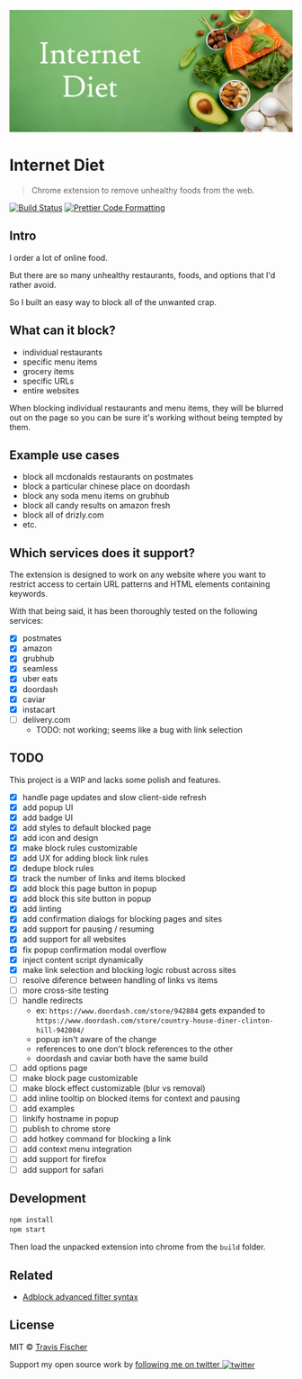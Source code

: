 <p align="center">
  <img alt="Internet Diet" src="assets/banner.jpg">
</p>

# Internet Diet

> Chrome extension to remove unhealthy foods from the web.

[![Build Status](https://github.com/transitive-bullshit/internet-diet/actions/workflows/test.yml/badge.svg)](https://github.com/transitive-bullshit/internet-diet/actions/workflows/test.yml) [![Prettier Code Formatting](https://img.shields.io/badge/code_style-prettier-brightgreen.svg)](https://prettier.io)

## Intro

I order a lot of online food.

But there are so many unhealthy restaurants, foods, and options that I'd rather avoid.

So I built an easy way to block all of the unwanted crap.

## What can it block?

- individual restaurants
- specific menu items
- grocery items
- specific URLs
- entire websites

When blocking individual restaurants and menu items, they will be blurred out on the page so you can be sure it's working without being tempted by them.

## Example use cases

- block all mcdonalds restaurants on postmates
- block a particular chinese place on doordash
- block any soda menu items on grubhub
- block all candy results on amazon fresh
- block all of drizly.com
- etc.

## Which services does it support?

The extension is designed to work on any website where you want to restrict access to certain URL patterns and HTML elements containing keywords.

With that being said, it has been thoroughly tested on the following services:

- [x] postmates
- [x] amazon
- [x] grubhub
- [x] seamless
- [x] uber eats
- [x] doordash
- [x] caviar
- [x] instacart
- [ ] delivery.com
  - TODO: not working; seems like a bug with link selection

## TODO

This project is a WIP and lacks some polish and features.

- [x] handle page updates and slow client-side refresh
- [x] add popup UI
- [x] add badge UI
- [x] add styles to default blocked page
- [x] add icon and design
- [x] make block rules customizable
- [x] add UX for adding block link rules
- [x] dedupe block rules
- [x] track the number of links and items blocked
- [x] add block this page button in popup
- [x] add block this site button in popup
- [x] add linting
- [x] add confirmation dialogs for blocking pages and sites
- [x] add support for pausing / resuming
- [x] add support for all websites
- [x] fix popup confirmation modal overflow
- [x] inject content script dynamically
- [x] make link selection and blocking logic robust across sites
- [ ] resolve diference between handling of links vs items
- [ ] more cross-site testing
- [ ] handle redirects
  - ex: `https://www.doordash.com/store/942804` gets expanded to `https://www.doordash.com/store/country-house-diner-clinton-hill-942804/`
  - popup isn't aware of the change
  - references to one don't block references to the other
  - doordash and caviar both have the same build
- [ ] add options page
- [ ] make block page customizable
- [ ] make block effect customizable (blur vs removal)
- [ ] add inline tooltip on blocked items for context and pausing
- [ ] add examples
- [ ] linkify hostname in popup
- [ ] publish to chrome store
- [ ] add hotkey command for blocking a link
- [ ] add context menu integration
- [ ] add support for firefox
- [ ] add support for safari

## Development

```bash
npm install
npm start
```

Then load the unpacked extension into chrome from the `build` folder.

## Related

- [Adblock advanced filter syntax](https://help.eyeo.com/en/adblockplus/how-to-write-filters)

## License

MIT © [Travis Fischer](https://transitivebullsh.it)

Support my open source work by <a href="https://twitter.com/transitive_bs">following me on twitter <img src="https://storage.googleapis.com/saasify-assets/twitter-logo.svg" alt="twitter" height="24px" align="center"></a>
